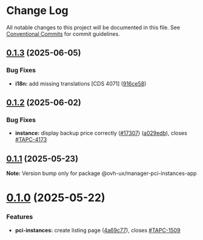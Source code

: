 # Change Log

All notable changes to this project will be documented in this file.
See [Conventional Commits](https://conventionalcommits.org) for commit guidelines.

## [0.1.3](https://github.com/ovh/manager/compare/@ovh-ux/manager-pci-instances-app@0.1.2...@ovh-ux/manager-pci-instances-app@0.1.3) (2025-06-05)


### Bug Fixes

* **i18n:** add missing translations [CDS 4071] ([916ce58](https://github.com/ovh/manager/commit/916ce58af7bcad5e4d5b2ce655deb0bf7ab578a4))





## [0.1.2](https://github.com/ovh/manager/compare/@ovh-ux/manager-pci-instances-app@0.1.1...@ovh-ux/manager-pci-instances-app@0.1.2) (2025-06-02)


### Bug Fixes

* **instance:** display backup price correctly ([#17307](https://github.com/ovh/manager/issues/17307)) ([a029edb](https://github.com/ovh/manager/commit/a029edb79a3e2fd4814ba97d13ac9c28c56a4242)), closes [#TAPC-4173](https://github.com/ovh/manager/issues/TAPC-4173)





## [0.1.1](https://github.com/ovh/manager/compare/@ovh-ux/manager-pci-instances-app@0.1.0...@ovh-ux/manager-pci-instances-app@0.1.1) (2025-05-23)

**Note:** Version bump only for package @ovh-ux/manager-pci-instances-app





# [0.1.0](https://github.com/ovh/manager/compare/@ovh-ux/manager-pci-instances-app@0.0.0...@ovh-ux/manager-pci-instances-app@0.1.0) (2025-05-22)


### Features

* **pci-instances:** create listing page ([4a69c77](https://github.com/ovh/manager/commit/4a69c772f3477a19cbf4ede491ec113d0ce17151)), closes [#TAPC-1509](https://github.com/ovh/manager/issues/TAPC-1509)
